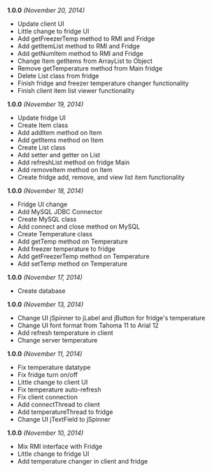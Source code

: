 <div>
    <span><strong>1.0.0</strong> <i>(November 20, 2014)</i></span>
    <ul>
        <li>Update client UI</li>
        <li>Little change to fridge UI</li>
        <li>Add getFreezerTemp method to RMI and Fridge</li>
        <li>Add getItemList method to RMI and Fridge</li>
        <li>Add getNumItem method to RMI and Fridge</li>
        <li>Change Item getItems from ArrayList to Object</li>
        <li>Remove getTemperature method from Main fridge</li>
        <li>Delete List class from fridge</li>
        <li>Finish fridge and freezer temperature changer functionality</li>
        <li>Finish client item list viewer functionality</li>
    </ul>
</div>
<div>
    <span><strong>1.0.0</strong> <i>(November 19, 2014)</i></span>
    <ul>
        <li>Update fridge UI</li>
        <li>Create Item class</li>
        <li>Add addItem method on Item</li>
        <li>Add getItems method on Item</li>
        <li>Create List class</li>
        <li>Add setter and getter on List</li>
        <li>Add refreshList method on fridge Main</li>
        <li>Add removeItem method on Item</li>
        <li>Create fridge add, remove, and view list item functionality</li>
    </ul>
</div>
<div>
    <span><strong>1.0.0</strong> <i>(November 18, 2014)</i></span>
    <ul>
        <li>Fridge UI change</li>
        <li>Add MySQL JDBC Connector</li>
        <li>Create MySQL class</li>
        <li>Add connect and close method on MySQL</li>
        <li>Create Temperature class</li>
        <li>Add getTemp method on Temperature</li>
        <li>Add freezer temperature to fridge</li>
        <li>Add getFreezerTemp method on Temperature</li>
        <li>Add setTemp method on Temperature</li>
    </ul>
</div>
<div>
    <span><strong>1.0.0</strong> <i>(November 17, 2014)</i></span>
    <ul>
        <li>Create database</li>
    </ul>
</div>
<div>
    <span><strong>1.0.0</strong> <i>(November 13, 2014)</i></span>
    <ul>
        <li>Change UI jSpinner to jLabel and jButton for fridge's temperature</li>
        <li>Change UI font format from Tahoma 11 to Arial 12</li>
        <li>Add refresh temperature in client</li>
        <li>Change server temperature</li>
    </ul>
</div>
<div>
    <span><strong>1.0.0</strong> <i>(November 11, 2014)</i></span>
    <ul>
        <li>Fix temperature datatype</li>
        <li>Fix fridge turn on/off</li>
        <li>Little change to client UI</li>
        <li>Fix temperature auto-refresh</li>
        <li>Fix client connection</li>
        <li>Add connectThread to client</li>
        <li>Add temperatureThread to fridge</li>
        <li>Change UI jTextField to jSpinner</li>
    </ul>
</div>
<div>
    <span><strong>1.0.0</strong> <i>(November 10, 2014)</i></span>
    <ul>
        <li>Mix RMI interface with Fridge</li>
        <li>Little change to fridge UI</li>
        <li>Add temperature changer in client and fridge</li>
    </ul>
</div>
